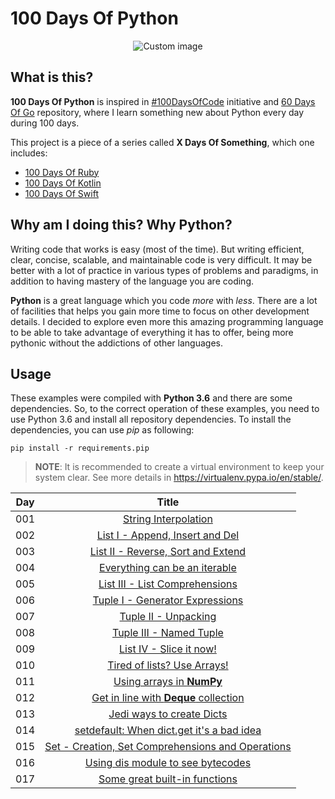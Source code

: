# 100 Days Of Python

<p align="center">
  <img src="https://raw.github.com/marcosvbras/100-days-of-python/master/images/computer.png" alt="Custom image"/>
</p>

## What is this?

**100 Days Of Python** is inspired in [#100DaysOfCode](https://medium.freecodecamp.org/join-the-100daysofcode-556ddb4579e4) initiative and [60 Days Of Go](https://github.com/cassiobotaro/60-days-of-go) repository, where I learn something new about Python every day during 100 days.

This project is a piece of a series called **X Days Of Something**, which one includes:
- [100 Days Of Ruby](https://github.com/marcosvbras/100-days-of-ruby)
- [100 Days Of Kotlin](https://github.com/marcosvbras/100-days-of-kotlin)
- [100 Days Of Swift](https://github.com/marcosvbras/100-days-of-swift)

## Why am I doing this? Why Python?

Writing code that works is easy (most of the time). But writing efficient, clear, concise, scalable, and maintainable code is very difficult. It may be better with a lot of practice in various types of problems and paradigms, in addition to having mastery of the language you are coding.

**Python** is a great language which you code *more* with *less*. There are a lot of facilities that helps you gain more time to focus on other development details. I decided to explore even more this amazing programming language to be able to take advantage of everything it has to offer, being more pythonic without the addictions of other languages.

## Usage

These examples were compiled with **Python 3.6** and there are some dependencies. So, to the correct operation of these examples, you need to use Python 3.6 and install all repository dependencies. To install the dependencies, you can use *pip* as following:

```
pip install -r requirements.pip
```

> **NOTE**: It is recommended to create a virtual environment to keep your system clear. See more details in https://virtualenv.pypa.io/en/stable/.

| Day | Title      |
| --- |:----------:|
| 001 | [String Interpolation](day001/)|
| 002 | [List I - Append, Insert and Del](day002/)|
| 003 | [List II - Reverse, Sort and Extend](day003/)|
| 004 | [Everything can be an iterable](day004/)|
| 005 | [List III - List Comprehensions](day005/)|
| 006 | [Tuple I - Generator Expressions](day006/)|
| 007 | [Tuple II - Unpacking](day007/)|
| 008 | [Tuple III - Named Tuple](day008/)|
| 009 | [List IV - Slice it now!](day009/)|
| 010 | [Tired of lists? Use Arrays!](day010/)|
| 011 | [Using arrays in **NumPy**](day011/)|
| 012 | [Get in line with **Deque** collection](day012/)|
| 013 | [Jedi ways to create Dicts](day013/)|
| 014 | [setdefault: When dict.get it's a bad idea](day014/)|
| 015 | [Set - Creation, Set Comprehensions and Operations](day015/)|
| 016 | [Using dis module to see bytecodes](day016/)|
| 017 | [Some great built-in functions](day017/)|
